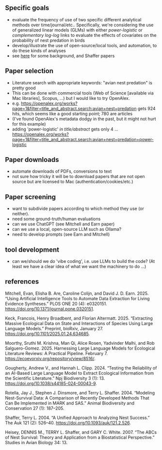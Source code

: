 ## Specific goals

* evaluate the frequency of use of two specific different analytical methods over time/journal/etc.. Specifically, we're considering the use of generalized linear models (GLMs) with either *power-logistic* or *complementary log-log* links to evaluate the effects of covariates on the probability of nest predation in birds
* develop/illustrate the use of open-source/local tools, and automation, to do these kinds of analyses
* see [here](https://bbolker.github.io/bbmisc/brant_survive.html) for some background, and Shaffer papers

## Paper selection

* Literature search with appropriate keywords: "avian nest predation" is pretty good
* This can be done with commercial tools (Web of Science [available via Mac libraries], Scopus, ...) but I would like to try OpenAlex.
* e.g. https://openalex.org/works?page=1&filter=title_and_abstract.search:avian+nest+predation gets 924 hits, which seems like a good starting point; 780 are articles
* (I've found OpenAlex's metadata dodgy in the past, but it might not hurt for this example)
* adding 'power-logistic' *in title/abstract* gets only 4 ... https://openalex.org/works?page=1&filter=title_and_abstract.search:avian+nest+predation+power-logistic

## Paper downloads

* automate downloads of PDFs, conversions to text
* not sure how tricky it will be to download papers that are not open source but are licensed to Mac (authentication/cookies/etc.)

## Paper screening

* want to subdivide papers according to which method they use (or neither).
* need some ground-truth/human evaluations
* can we use ChatGPT (see Mitchell and Earn paper)
* can we use a local, open-source LLM such as Ollama?
* need to develop prompts (see Earn and Mitchell)

## tool development

* can we/should we do 'vibe coding', i.e. use LLMs to build the code? (At least we have a clear idea of what we want the machinery to do ...)

## references

Mitchell, Evan, Elisha B. Are, Caroline Colijn, and David J. D. Earn. 2025. “Using Artificial Intelligence Tools to Automate Data Extraction for Living Evidence Syntheses.” PLOS ONE 20 (4): e0320151. https://doi.org/10.1371/journal.pone.0320151.

Keck, Francois, Henry Broadbent, and Florian Altermatt. 2025. “Extracting Massive Ecological Data on State and Interactions of Species Using Large Language Models.” Preprint, bioRxiv, January 27. https://doi.org/10.1101/2025.01.24.634685.

Moorthy, Sruthi M. Krishna, Man Qi, Alice Rosen, Yadvinder Malhi, and Rob Salguero-Gomez. 2025. Harnessing Large Language Models for Ecological Literature Reviews: A Practical Pipeline. February 7. https://ecoevorxiv.org/repository/view/8516/.

Gougherty, Andrew V., and Hannah L. Clipp. 2024. “Testing the Reliability of an AI-Based Large Language Model to Extract Ecological Information from the Scientific Literature.” Npj Biodiversity 3 (1): 13. https://doi.org/10.1038/s44185-024-00043-9.


Rotella, Jay J., Stephen J. Dinsmore, and Terry L. Shaffer. 2004. “Modeling Nest-Survival Data: A Comparison of Recently Developed Methods That Can Be Implemented in MARK and SAS.” Animal Biodiversity and Conservation 27 (1): 187–205.

Shaffer, Terry L. 2004. “A Unified Approach to Analyzing Nest Success.” The Auk 121 (2): 526–40. https://doi.org/10.1093/auk/121.2.526.

Heisey, DENNIS M., TERRY L. Shaffer, and GARY C. White. 2007. “The ABCs of Nest Survival: Theory and Application from a Biostatistical Perspective.” Studies in Avian Biology 34: 13.

